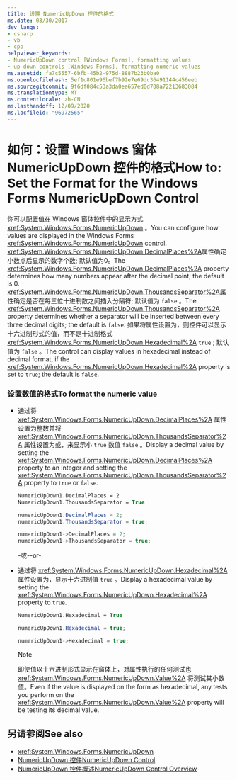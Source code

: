 ```yaml
---
title: 设置 NumericUpDown 控件的格式
ms.date: 03/30/2017
dev_langs:
- csharp
- vb
- cpp
helpviewer_keywords:
- NumericUpDown control [Windows Forms], formatting values
- up-down controls [Windows Forms], formatting numeric values
ms.assetid: fa7c5557-6bfb-45b2-975d-8887b23b0ba0
ms.openlocfilehash: 5ef1c801e96bef7b92e7e69dc36491144c456eeb
ms.sourcegitcommit: 9f6df084c53a3da0ea657ed0d708a72213683084
ms.translationtype: MT
ms.contentlocale: zh-CN
ms.lasthandoff: 12/09/2020
ms.locfileid: "96972565"
---
```

# <a name="how-to-set-the-format-for-the-windows-forms-numericupdown-control"></a><span data-ttu-id="52af1-102">如何：设置 Windows 窗体 NumericUpDown 控件的格式</span><span class="sxs-lookup"><span data-stu-id="52af1-102">How to: Set the Format for the Windows Forms NumericUpDown Control</span></span>
<span data-ttu-id="52af1-103">你可以配置值在 Windows 窗体控件中的显示方式 <xref:System.Windows.Forms.NumericUpDown> 。</span><span class="sxs-lookup"><span data-stu-id="52af1-103">You can configure how values are displayed in the Windows Forms <xref:System.Windows.Forms.NumericUpDown> control.</span></span> <span data-ttu-id="52af1-104"><xref:System.Windows.Forms.NumericUpDown.DecimalPlaces%2A>属性确定小数点后显示的数字个数; 默认值为0。</span><span class="sxs-lookup"><span data-stu-id="52af1-104">The <xref:System.Windows.Forms.NumericUpDown.DecimalPlaces%2A> property determines how many numbers appear after the decimal point; the default is 0.</span></span> <span data-ttu-id="52af1-105"><xref:System.Windows.Forms.NumericUpDown.ThousandsSeparator%2A>属性确定是否在每三位十进制数之间插入分隔符; 默认值为 `false` 。</span><span class="sxs-lookup"><span data-stu-id="52af1-105">The <xref:System.Windows.Forms.NumericUpDown.ThousandsSeparator%2A> property determines whether a separator will be inserted between every three decimal digits; the default is `false`.</span></span> <span data-ttu-id="52af1-106">如果将属性设置为，则控件可以显示十六进制形式的值，而不是十进制格式 <xref:System.Windows.Forms.NumericUpDown.Hexadecimal%2A> `true` ; 默认值为 `false` 。</span><span class="sxs-lookup"><span data-stu-id="52af1-106">The control can display values in hexadecimal instead of decimal format, if the <xref:System.Windows.Forms.NumericUpDown.Hexadecimal%2A> property is set to `true`; the default is `false`.</span></span>  
  
### <a name="to-format-the-numeric-value"></a><span data-ttu-id="52af1-107">设置数值的格式</span><span class="sxs-lookup"><span data-stu-id="52af1-107">To format the numeric value</span></span>  
  
- <span data-ttu-id="52af1-108">通过将 <xref:System.Windows.Forms.NumericUpDown.DecimalPlaces%2A> 属性设置为整数并将 <xref:System.Windows.Forms.NumericUpDown.ThousandsSeparator%2A> 属性设置为或，来显示小 `true` 数值 `false` 。</span><span class="sxs-lookup"><span data-stu-id="52af1-108">Display a decimal value by setting the <xref:System.Windows.Forms.NumericUpDown.DecimalPlaces%2A> property to an integer and setting the <xref:System.Windows.Forms.NumericUpDown.ThousandsSeparator%2A> property to `true` or `false`.</span></span>  
  
    ```vb  
    NumericUpDown1.DecimalPlaces = 2  
    NumericUpDown1.ThousandsSeparator = True  
    ```  
  
    ```csharp  
    numericUpDown1.DecimalPlaces = 2;  
    numericUpDown1.ThousandsSeparator = true;  
    ```  
  
    ```cpp  
    numericUpDown1->DecimalPlaces = 2;  
    numericUpDown1->ThousandsSeparator = true;  
    ```  
  
     <span data-ttu-id="52af1-109">-或-</span><span class="sxs-lookup"><span data-stu-id="52af1-109">-or-</span></span>  
  
- <span data-ttu-id="52af1-110">通过将 <xref:System.Windows.Forms.NumericUpDown.Hexadecimal%2A> 属性设置为，显示十六进制值 `true` 。</span><span class="sxs-lookup"><span data-stu-id="52af1-110">Display a hexadecimal value by setting the <xref:System.Windows.Forms.NumericUpDown.Hexadecimal%2A> property to `true`.</span></span>  
  
    ```vb  
    NumericUpDown1.Hexadecimal = True  
    ```  
  
    ```csharp  
    numericUpDown1.Hexadecimal = true;  
    ```  
  
    ```cpp  
    numericUpDown1->Hexadecimal = true;  
    ```  
  
    > [!NOTE]
    > <span data-ttu-id="52af1-111">即使值以十六进制形式显示在窗体上，对属性执行的任何测试也 <xref:System.Windows.Forms.NumericUpDown.Value%2A> 将测试其小数值。</span><span class="sxs-lookup"><span data-stu-id="52af1-111">Even if the value is displayed on the form as hexadecimal, any tests you perform on the <xref:System.Windows.Forms.NumericUpDown.Value%2A> property will be testing its decimal value.</span></span>  
  
## <a name="see-also"></a><span data-ttu-id="52af1-112">另请参阅</span><span class="sxs-lookup"><span data-stu-id="52af1-112">See also</span></span>

- <xref:System.Windows.Forms.NumericUpDown>
- [<span data-ttu-id="52af1-113">NumericUpDown 控件</span><span class="sxs-lookup"><span data-stu-id="52af1-113">NumericUpDown Control</span></span>](numericupdown-control-windows-forms.md)
- [<span data-ttu-id="52af1-114">NumericUpDown 控件概述</span><span class="sxs-lookup"><span data-stu-id="52af1-114">NumericUpDown Control Overview</span></span>](numericupdown-control-overview-windows-forms.md)
